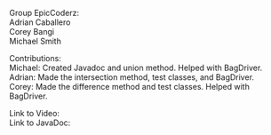 Group EpicCoderz:  
Adrian Caballero  
Corey Bangi  
Michael Smith  
  
Contributions:  
Michael: Created Javadoc and union method. Helped with BagDriver.   
Adrian: Made the intersection method, test classes, and BagDriver.  
Corey: Made the difference method and test classes. Helped with BagDriver. 
  
Link to Video:  
Link to JavaDoc:

